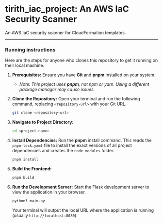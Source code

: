 # tirith_iac_project: An AWS IaC Security Scanner

An AWS IaC security scanner for CloudFormation templates.

-----

### Running instructions

Here are the steps for anyone who clones this repository to get it running on their local machine.

1.  **Prerequisites:** Ensure you have **Git** and **pnpm** installed on your system.

      * *Note: This project uses **pnpm**, not npm or yarn. Using a different package manager may cause issues.*

2.  **Clone the Repository:** Open your terminal and run the following command, replacing `<repository-url>` with your Git URL.

    ```bash
    git clone <repository-url>
    ```

3.  **Navigate to Project Directory:**

    ```bash
    cd <project-name>
    ```

4.  **Install Dependencies:** Run the **pnpm** install command. This reads the `pnpm-lock.yaml` file to install the exact versions of all project dependencies and creates the `node_modules` folder.

    ```bash
    pnpm install
    ```

5.  **Build the Frontend:**

    ```bash
    pnpm build
    ```

6.  **Run the Development Server:** Start the Flask development server to view the application in your browser.

    ```bash
    python3 main.py
    ```

    Your terminal will output the local URL where the application is running (usually `http://localhost:8080`).